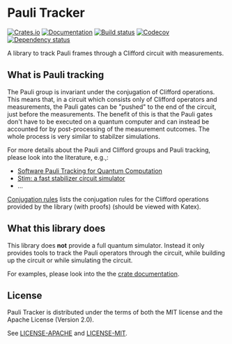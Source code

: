 # Pauli Tracker

[![Crates.io](https://img.shields.io/crates/v/pauli_tracker.svg)](https://crates.io/crates/pauli_tracker)
[![Documentation](https://docs.rs/pauli_tracker/badge.svg)](https://docs.rs/pauli_tracker/)
[![Build
status](https://github.com/taeruh/pauli_tracker/workflows/ci/badge.svg)](https://github.com/taeruh/pauli_tracker/actions)
[![Codecov](https://codecov.io/github/taeruh/pauli_tracker/coverage.svg?branch=main)](https://codecov.io/gh/taeruh/pauli_tracker)
[![Dependency status](https://deps.rs/repo/github/taeruh/pauli_tracker/status.svg)](https://deps.rs/repo/github/taeruh/pauli_tracker)

A library to track Pauli frames through a Clifford circuit with measurements.

## What is Pauli tracking

The Pauli group is invariant under the conjugation of Clifford operations. This means
that, in a circuit which consists only of Clifford operators and measurements, the Pauli
gates can be "pushed" to the end of the circuit, just before the measurements. The
benefit of this is that the Pauli gates don't have to be executed on a quantum computer
and can instead be accounted for by post-processing of the measurement outcomes. The
whole process is very similar to stabilzer simulations.

For more details about the Pauli and Clifford groups and Pauli tracking, please look
into the literature, e.g.,:
  - [Software Pauli Tracking for Quantum Computation](https://arxiv.org/abs/1401.5872v1)
  - [Stim: a fast stabilizer circuit simulator](https://arxiv.org/abs/2103.02202)
  - ...

[Conjugation rules](./docs/conjugation_rules.md) lists the conjugation rules for the
Clifford operations provided by the library (with proofs) (should be viewed with Katex).

## What this library does

This library does **not** provide a full quantum simulator. Instead it only provides
tools to track the Pauli operators through the circuit, while building up the circuit or
while simulating the circuit.

For examples, please look into the the [crate
documentation](https://docs.rs/pauli_tracker/#examples).

## License

Pauli Tracker is distributed under the terms of both the MIT license and the
Apache License (Version 2.0).

See [LICENSE-APACHE](LICENSE-APACHE) and [LICENSE-MIT](LICENSE-MIT).
